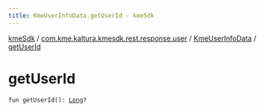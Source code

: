 ```yaml
---
title: KmeUserInfoData.getUserId - kmeSdk
---
```


[kmeSdk](../../index.html) / [com.kme.kaltura.kmesdk.rest.response.user](../index.html) / [KmeUserInfoData](index.html) / [getUserId](./get-user-id.html)

# getUserId

`fun getUserId(): `[`Long`](https://kotlinlang.org/api/latest/jvm/stdlib/kotlin/-long/index.html)`?`